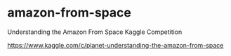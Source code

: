 # amazon-from-space
Understanding the Amazon From Space Kaggle Competition

https://www.kaggle.com/c/planet-understanding-the-amazon-from-space
